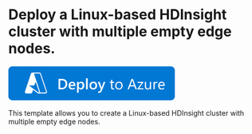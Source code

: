 # Deploy a Linux-based HDInsight cluster with multiple empty edge nodes.

[![Deploy To Azure](https://raw.githubusercontent.com/Azure/azure-quickstart-templates/master/1-CONTRIBUTION-GUIDE/images/deploytoazure.svg?sanitize=true)](https://portal.azure.com/#create/Microsoft.Template/uri/https%3A%2F%2Fraw.githubusercontent.com%2Fnikosheng%2Fhdinsight-linux-with-multi-edge-nodes%2Fmain%2Fazuredeploy.json)

This template allows you to create a Linux-based HDInsight cluster with multiple empty edge nodes.